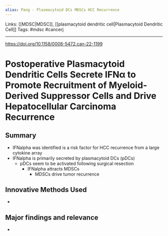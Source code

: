 ```yaml
---
alias: Pang - Plasmacytoid DCs MDSCs HCC Recurrence
---
```


Links: [[MDSC|MDSC]], [[plasmacytoid dendritic cell|Plasmacytoid Dendritic Cell]]
Tags: #mdsc #cancerj

---

https://doi.org/10.1158/0008-5472.can-22-1199

# Postoperative Plasmacytoid Dendritic Cells Secrete IFNα to Promote Recruitment of Myeloid-Derived Suppressor Cells and Drive Hepatocellular Carcinoma Recurrence

## Summary
- IFNalpha was identified is a risk factor for HCC recurrence from a large cytokine array
- IFNalpha is primarily secreted by plasmacytoid DCs (pDCs)
	- pDCs seem to be activated following surgical resection
		- IFNalpha attracts MDSCs
			- MDSCs drive tumor recurrence

## Innovative Methods Used
- 

## Major findings and relevance
-  
